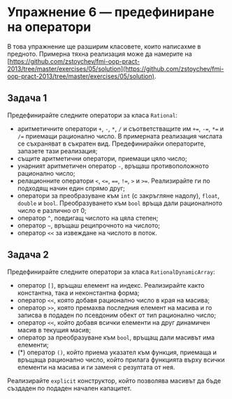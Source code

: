 # Упражнение 6 — предефиниране на оператори

В това упражнение ще разширим класовете, които написахме в предното. Примерна тяхна реализация може да намерите на [https://github.com/zstoychev/fmi-oop-pract-2013/tree/master/exercises/05/solution](https://github.com/zstoychev/fmi-oop-pract-2013/tree/master/exercises/05/solution).

## Задача 1

Предефинирайте следните оператори за класа `Rational`:

* аритметичните оператори `+`, `-`, `*`, `/` и съответстващите им `+=`, `-=`, `*=` и `/=` приемащи рационално число. В примерната реализация числата се съхраняват в съкратен вид. Предефинирайки операторите, запазете тази реализация;
* същите аритметични оператори, приемащи цяло число;
* унарният аритметичен оператор `-`, връщаш противоположното рационално число;
* релационните оператори `<`, `<=`, `==`, `!=`, `>` и `>=`. Реализирайте ги по подходящ начин един спрямо друг;
* оператори за преобразуване към `int` (с закръгляне надолу), `float`, `double` и `bool`. Преобразуването към `bool` връща дали рационалното число е различно от 0;
* оператор `^`, повдигащ числото на цяла степен;
* оператор `~`, връщаш реципрочното на числото;
* оператор `<<` за извеждане на числото в поток.

## Задача 2

Предефинирайте следните оператори за класа `RationalDynamicArray`:

* оператор `[]`, връщаш елемент на индекс. Реализирайте както константна, така и неконстантна форма;
* оператор `<<`, която добавя рационално число в края на масива;
* оператор `>>`, която премахва последния елемент на масива и го записва в подаден по псевдоним обект от тип рационално число;
* оператор `<<`, който добавя всички елементи на друг динамичен масив в текущия масив;
* оператор за преобразуване към `bool`, връщащ дали масивът има елементи;
* (*) оператор `()`, който приема указател към функция, приемаща и връщаща рационално число, който прилага функцията върху всички елементи на масива и ги заменя с резултата от нея.

Реализирайте `explicit` конструктор, който позволява масивът да бъде създаден по подаден начален капацитет.
